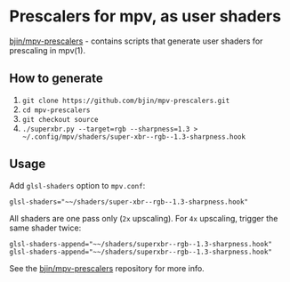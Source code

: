 # Prescalers for mpv, as user shaders

[bjin/mpv-prescalers](https://github.com/bjin/mpv-prescalers) - contains
scripts that generate user shaders for prescaling in mpv(1).

## How to generate

1. `git clone https://github.com/bjin/mpv-prescalers.git`
2. `cd mpv-prescalers`
3. `git checkout source`
4. `./superxbr.py --target=rgb --sharpness=1.3 > ~/.config/mpv/shaders/super-xbr--rgb--1.3-sharpness.hook`

## Usage

Add `glsl-shaders` option to `mpv.conf`:

```text
glsl-shaders="~~/shaders/super-xbr--rgb--1.3-sharpness.hook"
```

All shaders are one pass only (`2x` upscaling). For `4x` upscaling, trigger
the same shader twice:

```text
glsl-shaders-append="~~/shaders/superxbr--rgb--1.3-sharpness.hook"
glsl-shaders-append="~~/shaders/superxbr--rgb--1.3-sharpness.hook"
```

See the [bjin/mpv-prescalers](https://github.com/bjin/mpv-prescalers)
repository for more info.
